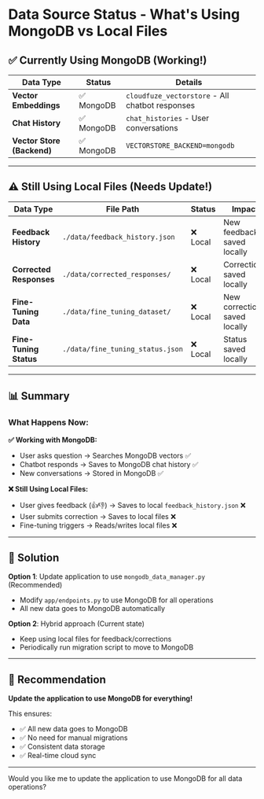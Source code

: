 # Data Source Status - What's Using MongoDB vs Local Files

## ✅ **Currently Using MongoDB** (Working!)

| Data Type | Status | Details |
|-----------|--------|---------|
| **Vector Embeddings** | ✅ MongoDB | `cloudfuze_vectorstore` - All chatbot responses |
| **Chat History** | ✅ MongoDB | `chat_histories` - User conversations |
| **Vector Store (Backend)** | ✅ MongoDB | `VECTORSTORE_BACKEND=mongodb` |

---

## ⚠️ **Still Using Local Files** (Needs Update!)

| Data Type | File Path | Status | Impact |
|-----------|-----------|--------|--------|
| **Feedback History** | `./data/feedback_history.json` | ❌ Local | New feedback saved locally |
| **Corrected Responses** | `./data/corrected_responses/` | ❌ Local | Corrections saved locally |
| **Fine-Tuning Data** | `./data/fine_tuning_dataset/` | ❌ Local | New corrections saved locally |
| **Fine-Tuning Status** | `./data/fine_tuning_status.json` | ❌ Local | Status saved locally |

---

## 📊 **Summary**

### What Happens Now:

**✅ Working with MongoDB:**
- User asks question → Searches MongoDB vectors ✅
- Chatbot responds → Saves to MongoDB chat history ✅
- New conversations → Stored in MongoDB ✅

**❌ Still Using Local Files:**
- User gives feedback (👍👎) → Saves to local `feedback_history.json` ❌
- User submits correction → Saves to local files ❌
- Fine-tuning triggers → Reads/writes local files ❌

---

## 🔧 **Solution**

**Option 1**: Update application to use `mongodb_data_manager.py` (Recommended)
- Modify `app/endpoints.py` to use MongoDB for all operations
- All new data goes to MongoDB automatically

**Option 2**: Hybrid approach (Current state)
- Keep using local files for feedback/corrections
- Periodically run migration script to move to MongoDB

---

## 🎯 **Recommendation**

**Update the application to use MongoDB for everything!**

This ensures:
- ✅ All new data goes to MongoDB
- ✅ No need for manual migrations
- ✅ Consistent data storage
- ✅ Real-time cloud sync

---

Would you like me to update the application to use MongoDB for all data operations?




